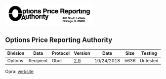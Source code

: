 [![Opra](https://github.com/Open-Markets-Initiative/Directory/blob/master/Logos/Opra.png)](https://www.opraplan.com)


## Options Price Reporting Authority

|Division | Data | Protocol | Version | Date | Size | Testing | Specification|
|--- | --- | --- | --- | --- | --- | --- | ---|
|Options | Recipient | Obdi | [2.9][Opra.Options.Recipient.Obdi.v2.9.Dissector] | 10/24/2018 | 5636 | Untested | [url][Opra.Options.Recipient.Obdi.v2.9.url] - [pdf][Opra.Options.Recipient.Obdi.v2.9.pdf]|


Opra: [website](https://www.opraplan.com "Go to Options Price Reporting Authority")


[Opra.Options.Recipient.Obdi.v2.9.Dissector]: https://github.com/Open-Markets-Initiative/wireshark-lua/blob/master/Opra/Opra.Options.Recipient.Obdi.v2.9.Script.Dissector.lua "Options Price Reporting Authority 2.9 Script Dissector"
[Opra.Options.Recipient.Obdi.v2.9.url]: https://www.opradata.com/specs/opra_output_binary_dr_spec.pdf "Specification url"
[Opra.Options.Recipient.Obdi.v2.9.pdf]: https://github.com/Open-Markets-Initiative/Directory/blob/master/Specifications/Opra/Opra.Options.Recipient.Bdi.v2.7.pdf "Options Price Reporting Authority 2.9 pdf"
